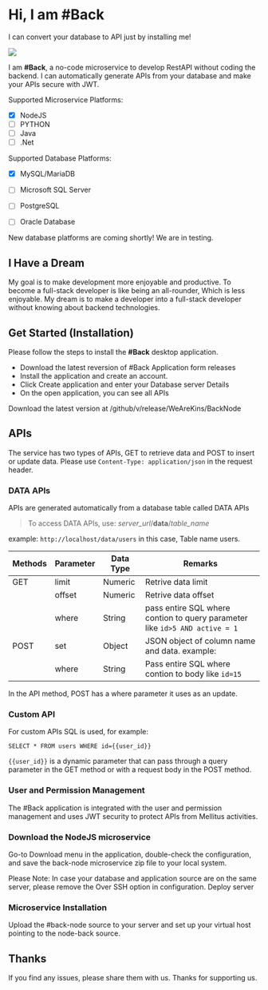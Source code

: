 # Hi, I am #Back
I can convert your database to API just by installing me! 

![](https://karippal.in/wp-content/uploads/2022/06/Screenshot-2022-06-16-at-2.52.17-PM.png)

I am **#Back**, a no-code microservice to develop RestAPI without coding the backend. I can automatically generate APIs from your database and make your APIs secure with JWT.

Supported Microservice Platforms:
- [x] NodeJS
- [ ]  PYTHON
- [ ] Java
- [ ] .Net

Supported Database Platforms:
- [x] MySQL/MariaDB 
- [ ] Microsoft SQL Server
- [ ] PostgreSQL
- [ ] Oracle Database


New database platforms are coming shortly! We are in testing.

## I Have a Dream
My goal is to make development more enjoyable and productive.
To become a full-stack developer is like being an all-rounder, Which is less enjoyable. My dream is to make a developer into a full-stack developer without knowing about backend technologies.

## Get Started (Installation)
Please follow the steps to install the **#Back** desktop application.
- Download the latest reversion of #Back Application form releases
- Install the application and create an account.
- Click Create application and enter your Database server Details
- On the open application, you can see all APIs 

Download the latest version at /github/v/release/WeAreKins/BackNode

## APIs
The service has two types of APIs, GET to retrieve data and POST to insert or update data.  Please use `Content-Type: application/json` in the request header.
### DATA APIs
APIs are generated automatically from a database table called DATA APIs
> To access DATA APIs, use: *server_url*/**data**/*table_name*

example: `http://localhost/data/users` in this case, Table name users.

|  Methods | Parameter  |  Data Type  |   Remarks |
| ------------ | ------------ | ------------ | ------------ |
|  GET | limit  |  Numeric |  Retrive data limit |
|   |  offset | Numeric  |  Retrive data offset |
|   |  where |  String | pass entire SQL where contion to query parameter like `id>5 AND active = 1`|
| POST  | set  | Object  | JSON object of column name and data. example:   |
|   |  where |  String |  Pass entire SQL where contion to body like `id=15` |


In the API method, POST has a where parameter it uses as an update. 

### Custom API
For custom APIs SQL is used, for example:

`SELECT * FROM users WHERE id={{user_id}}`

`{{user_id}}` is a dynamic parameter that can pass through a query parameter in the GET method or with a request body in the POST method.

### User and Permission Management
The #Back application is integrated with the user and permission management and uses JWT security to protect APIs from Mellitus activities.

### Download the NodeJS microservice

Go-to Download menu in the application, double-check the configuration, and save the back-node microservice zip file to your local system.

Please Note: In case your database and application source are on the same server, please remove the Over SSH option in configuration.
Deploy server 

###  Microservice Installation
Upload the #back-node source to your server and set up your virtual host pointing to the node-back source.

## Thanks
If you find any issues, please share them with us. Thanks for supporting us.
